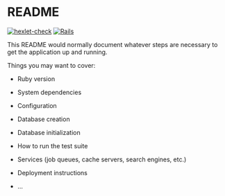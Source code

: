 # README

[![hexlet-check](https://github.com/beherit197777/rails-project-64/actions/workflows/hexlet-check.yml/badge.svg)](https://github.com/beherit197777/rails-project-65/actions/workflows/hexlet-check.yml)
[![Rails](https://github.com/beherit197777/rails-project-64/actions/workflows/ci.yml/badge.svg)](https://github.com/beherit197777/rails-project-65/actions/workflows/ci.yml)

This README would normally document whatever steps are necessary to get the
application up and running.

Things you may want to cover:

* Ruby version

* System dependencies

* Configuration

* Database creation

* Database initialization

* How to run the test suite

* Services (job queues, cache servers, search engines, etc.)

* Deployment instructions

* ...
